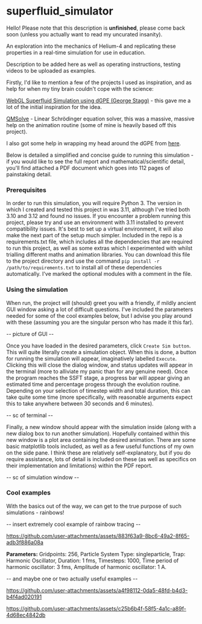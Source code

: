# superfluid_simulator
Hello! Please note that this description is **unfinished**, please come back soon (unless you actually want to read my uncurated insanity).

An exploration into the mechanics of Helium-4 and replicating these properties in a real-time simulation for use in education. 

Description to be added here as well as operating instructions, testing videos to be uploaded as examples.

Firstly, I'd like to mention a few of the projects I used as inspiration, and as help for when my tiny brain couldn't cope with the science:

[WebGL Superfluid Simulation using dGPE (George Stagg)](https://georgestagg.github.io/webgl_gpe/) - this gave me a lot of the initial inspiration for the idea. 

[QMSolve](https://github.com/quantum-visualizations/qmsolve) - Linear Schrödinger equation solver, this was a massive, massive help on the animation routine (some of mine is heavily based off this project).

I also got some help in wrapping my head around the dGPE from [here](https://github.com/TarkhovAndrei/DGPE).

Below is detailed a simplified and concise guide to running this simulation - if you would like to see the full report and mathematical/scientific detail, you'll find attached a PDF document which goes into 112 pages of painstaking detail.

### Prerequisites
In order to run this simulation, you will require Python 3. The version in which I created and tested this project in was 3.11, although I've tried both 3.10 and 3.12 and found no issues. If you encounter a problem running this project, please try and use an environment with 3.11 installed to prevent compatibility issues. It's best to set up a virtual environment, it will also make the next part of the setup much simpler.
Included in the repo is a requirements.txt file, which includes all the dependencies that are required to run this project, as well as some extras which I experimented with whilst trialling different maths and animation libraries. You can download this file to the project directory and use the command `pip install -r /path/to/requirements.txt` to install all of these dependencies automatically. I've marked the optional modules with a comment in the file.

### Using the simulation 
When run, the project will (should) greet you with a friendly, if mildly ancient GUI window asking a lot of difficult questions. I've included the parameters needed for some of the cool examples below, but I advise you play around with these (assuming you are the singular person who has made it this far).

-- picture of GUI --

Once you have loaded in the desired parameters, click `Create Sim button`. This will quite literally create a simulation object. When this is done, a button for running the simulation will appear, imaginatively labelled `Execute`. Clicking this will close the dialog window, and status updates will appear in the terminal (more to alliviate my panic than for any genuine need). Once the program reaches the SSFT stage, a progress bar will appear giving an estimated time and percentage progess through the evolution routine. Depending on your selection of timestep width and total duration, this can take quite some time (more specifically, with reasonable arguments expect this to take anywhere between 30 seconds and 6 minutes). 

-- sc of terminal -- 

Finally, a new window should appear with the simulation inside (along with a new dialog box to run another simulation). Hopefully contained within this new window is a plot area containing the desired animation. There are some basic matplotlib tools included, as well as a few useful functions of my own on the side pane. I think these are relatively self-explanatory, but if you do require assistance, lots of detail is included on these (as well as specifics on their implementation and limitations) within the PDF report.

-- sc of simulation window -- 

### Cool examples
With the basics out of the way, we can get to the true purpose of such simulations - rainbows!

-- insert extremely cool example of rainbow tracing --



https://github.com/user-attachments/assets/883f63a9-8bc6-49a2-8f65-adb3f886a08a


**Parameters:**
Gridpoints: 256,
Particle System Type: singleparticle,
Trap: Harmonic Oscillator,
Duration: 1 fms,
Timesteps: 1000,
Time period of harmonic oscillator: 3 fms,
Amplitude of harmonic oscillator: 1 A.

-- and maybe one or two actually useful examples -- 


https://github.com/user-attachments/assets/a4f98112-0da5-48fd-b4d3-b4f4ad020191



https://github.com/user-attachments/assets/c25b6b4f-58f5-4a1c-a89f-4d68ec4842db





